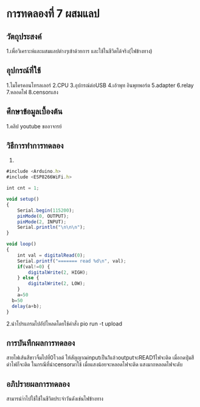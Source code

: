 # การทดลองที่ 7 ผสมแลป
## วัตถุประสงค์
1.เพื่อวิเคราะห์และผสมแลปต่างๆเข้าด้วยการ และใช้ในชีวิตได้จริง(ไฟข้างทาง)

## อุปกรณ์ที่ใช้
1.ไมโครคอนโทรลเลอร์
2.CPU
3.อุปกรณ์ต่อUSB
4.เอ้าพุท อินพุทพอร์ต
5.adapter
6.relay
7.หลอดไฟ
8.censorแสง

## ศึกษาข้อมูลเบื้องต้น
1.คลิป youtube ขออาจารย์

## วิธีการทำการทดลอง
1.
```javascript
#include <Arduino.h>
#include <ESP8266WiFi.h>

int cnt = 1;

void setup()
{
	Serial.begin(115200);
	pinMode(0, OUTPUT);
	pinMode(2, INPUT);
	Serial.println("\n\n\n");
}

void loop()
{
	int val = digitalRead(0);
	Serial.printf("======= read %d\n", val);
	if(val!=0) {
		digitalWrite(2, HIGH);
	} else {
		digitalWrite(2, LOW);
	}
	a=50
  b=50
  delay(a+b);
}
```
2.นำโปรแกรมไปอัปโหลดโดยใช้คำสั่ง pio run -t upload

## การบันทึกผลการทดลอง
สายไฟเส้นสีขาวจิ้มไปที่0โวลต์ ให้สัญญาณinputเป็น1แล้วoutputจะREAD1ไฟจะติด
เมื่อกดปุ่มสีดำไฟก็จะติด
ในกรณีที่นำcensorมาใช้ เมื่อแสงน้อยจะหลอดไฟจะติด แสงมากหลอดไฟจะดับ

## อภิปรายผลการทดลอง
สามารนำำไปใช้ใช้ในชีวิตประจำวันดังเช่นไฟข้างทาง



